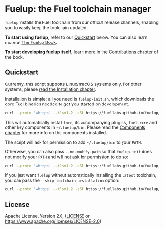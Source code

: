 # Fuelup: the Fuel toolchain manager

`fuelup` installs the Fuel toolchain from our official release channels, enabling you to easily keep the toolchain updated.

**To start using fuelup**, refer to our [Quickstart](https://github.com/FuelLabs/fuelup#quickstart) below. You can also learn more at [The Fuelup Book](https://fuellabs.github.io/fuelup/master/).

**To start developing fuelup itself**, learn more in the [Contributions chapter](https://fuellabs.github.io/fuelup/master/contributing_to_fuelup.html) of the book.

## Quickstart

Currently, this script supports Linux/macOS systems only. For other systems, please [read the Installation chapter](https://fuellabs.github.io/fuelup/master/installation/other.html).

Installation is simple: all you need is `fuelup-init.sh`, which downloads the core Fuel binaries needed to get you started on development.

```sh
curl --proto '=https' --tlsv1.2 -sSf https://fuellabs.github.io/fuelup/fuelup-init.sh | sh
```

This will automatically install `forc`, its accompanying plugins, `fuel-core` and other key components in `~/.fuelup/bin`. Please read the [Components chapter](https://fuellabs.github.io/fuelup/master/concepts/components.html) for more info on the components installed.

The script will ask for permission to add `~/.fuelup/bin` to your `PATH`.

Otherwise, you can also pass `--no-modify-path` so that `fuelup-init` does not modify your `PATH` and will not ask for permission to do so:

```sh
curl --proto '=https' --tlsv1.2 -sSf https://fuellabs.github.io/fuelup/fuelup-init.sh | sh -s -- --no-modify-path
```

If you just want `fuelup` without automatically installing the `latest` toolchain, you can pass the `--skip-toolchain-installation` option:

```sh
curl --proto '=https' --tlsv1.2 -sSf https://fuellabs.github.io/fuelup/fuelup-init.sh | sh -s -- --skip-toolchain-installation
```

## License

Apache License, Version 2.0, ([LICENSE](./LICENSE) or <https://www.apache.org/licenses/LICENSE-2.0>)
